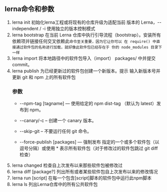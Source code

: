 ## lerna命令和参数
1. lerna init 初始化lerna工程或将现有的仓库升级为适配当前 版本的 Lerna，--independent / -i 使用独立的版本控制模式
2. lerna bootstrap 在当前 Lerna 仓库中执行引导流程（bootstrap）。安装所有 依赖项并链接任何交叉依赖此`命令至关重要，因为它让你可以 在 require() 中直接通过软件包的名称进行加载，就好像此软件包已经存在于 你的 node_modules 目录下一样`
3. lerna import <pathToRepo> 将本地路径中的软件包导入（import） packages/<directory-name> 中并提交 commit。
4. lerna publish 为已经更新过的软件包创建一个新版本。提示 输入新版本号并更新 git 和 npm 上的所有软件包
   ### 参数
    - --npm-tag [tagname] — 使用给定的 npm dist-tag （默认为 latest）发布到 npm。
    - --canary/-c – 创建一个 canary 版本。

    - --skip-git – 不要运行任何 git 命令。

    - --force-publish [packages] — 强制发布 指定的一个或多个软件包（以逗号分隔）或使用 * 表示所有软件包（对于修改过的软件包跳过 git diff 检查）
5. lerna changed 检查自上次发布以来那些软件包被修改过
6. lerna diff [package?] 列出所有或者某些软件包自上次发布以来的修改情况
7. lerna run [script] 在每一个包含[script]脚本的软件包中运行此npm脚本
8. lerna ls 列出Lerna仓库中的所有公共软件包